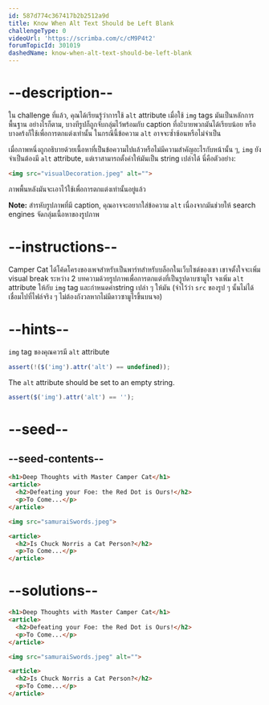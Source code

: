 ```yaml
---
id: 587d774c367417b2b2512a9d
title: Know When Alt Text Should be Left Blank
challengeType: 0
videoUrl: 'https://scrimba.com/c/cM9P4t2'
forumTopicId: 301019
dashedName: know-when-alt-text-should-be-left-blank
---
```


# --description--

ใน challenge ที่แล้ว, คุณได้เรียนรู้ว่าการใช้ `alt` attribute เมื่อใช้ `img` tags มันเป็นหลักการพื้นฐาน 
อย่างไรก็ตาม, บางทีรูปก็ถูกจับกลุ่มไว้พร้อมกับ caption ที่อะิบายพวกมันได้เรียบน้อย หรือบางคร้งก็ใช้เพื่อการตกแต่งเท่านั้น
ในกรณีนี้ข้อความ `alt` อาจจะซ้ำซ้อนหรือไม่จำเป็น

เมื่อภาพหนึ่งถูกอธิบายด้วยเนื้อหาที่เป็นข้อความไปแล้วหรือไม่มีความสำคัญอะไรกับหน้านั้น ๆ, `img` ยังจำเป็นต้องมี `alt` attribute, แต่เราสามารถตั้งค่าให้มันเป็น string เปล่าได้ นี่คือตัวอย่าง:

```html
<img src="visualDecoration.jpeg" alt="">
```

ภาพพื้นหลังมันจะเอาไว้ใช้เพื่อการตกแต่งเท่านั้นอยู่แล้ว

**Note:** สำรหับรูปภาพที่มี caption, คุณอาจจะอยากใส่ข้อความ  `alt` เนื่องจากมันช่วยให้ search engines จัดกลุ่มเนื้อหาของรูปภาพ

# --instructions--

Camper Cat ได้โค้ดโครงของเพจสำหรับเป็นพาร์ทสำหรับบล็อกในเว็บไซต์ของเขา เขาจตั้งใจจะเพิ่ม visual break ระหว่าง 2 บทความด้วยรูปภาพเพื่อการตกแต่งที่เป็นรูปดาบซามูไร
จงเพิ่ม `alt` attribute ให้กับ `img` tag และกำหนดค่าstring เปล่า ๆ ให้มัน (จำไว้ว่า `src` ของรูป ๆ นั้นไม่ได้เชื่อมไปที่ไฟล์จริง ๆ ไม่ต้องกังวลหากไม่มีดาวซามูไรขึ้นบนจอ)

# --hints--

`img` tag ของคุณควรมี `alt` attribute

```js
assert(!($('img').attr('alt') == undefined));
```

The `alt` attribute should be set to an empty string.

```js
assert($('img').attr('alt') == '');
```

# --seed--

## --seed-contents--

```html
<h1>Deep Thoughts with Master Camper Cat</h1>
<article>
  <h2>Defeating your Foe: the Red Dot is Ours!</h2>
  <p>To Come...</p>
</article>

<img src="samuraiSwords.jpeg">

<article>
  <h2>Is Chuck Norris a Cat Person?</h2>
  <p>To Come...</p>
</article>
```

# --solutions--

```html
<h1>Deep Thoughts with Master Camper Cat</h1>
<article>
  <h2>Defeating your Foe: the Red Dot is Ours!</h2>
  <p>To Come...</p>
</article>

<img src="samuraiSwords.jpeg" alt="">

<article>
  <h2>Is Chuck Norris a Cat Person?</h2>
  <p>To Come...</p>
</article>
```
